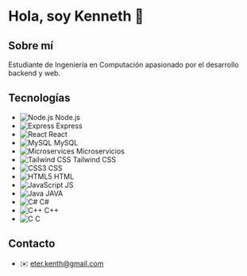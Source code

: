 # Hola, soy Kenneth 👋

## Sobre mí
Estudiante de Ingeniería en Computación apasionado por el desarrollo backend y web.

## Tecnologías
- ![Node.js](https://img.shields.io/badge/Node.js-339933?style=for-the-badge&logo=node.js&logoColor=white) Node.js
- ![Express](https://img.shields.io/badge/Express-000000?style=for-the-badge&logo=express&logoColor=white) Express
- ![React](https://img.shields.io/badge/React-20232A?style=for-the-badge&logo=react&logoColor=61DAFB) React
- ![MySQL](https://img.shields.io/badge/MySQL-4479A1?style=for-the-badge&logo=mysql&logoColor=white) MySQL
- ![Microservices](https://img.shields.io/badge/Microservices-0078D4?style=for-the-badge&logo=microdotblog&logoColor=white) Microservicios
- ![Tailwind CSS](https://img.shields.io/badge/Tailwind_CSS-06B6D4?style=for-the-badge&logo=tailwind-css&logoColor=white) Tailwind CSS
- ![CSS3](https://img.shields.io/badge/CSS3-1572B6?style=for-the-badge&logo=css3&logoColor=white) CSS
- ![HTML5](https://img.shields.io/badge/HTML5-E34F26?style=for-the-badge&logo=html5&logoColor=white) HTML
- ![JavaScript](https://img.shields.io/badge/JavaScript-F7DF1E?style=for-the-badge&logo=javascript&logoColor=black) JS
- ![Java](https://img.shields.io/badge/Java-007396?style=for-the-badge&logo=java&logoColor=white) JAVA
- ![C#](https://img.shields.io/badge/C%23-239120?style=for-the-badge&logo=c-sharp&logoColor=white) C#
- ![C++](https://img.shields.io/badge/C%2B%2B-00599C?style=for-the-badge&logo=c%2B%2B&logoColor=white) C++
- ![C](https://img.shields.io/badge/C-00599C?style=for-the-badge&logo=c&logoColor=white) C

  
## Contacto
- ✉️ eter.kenth@gmail.com

